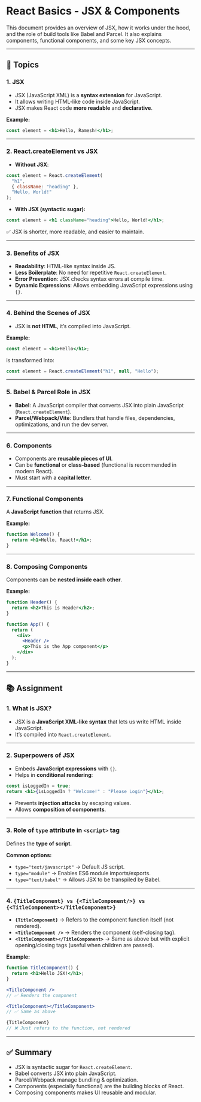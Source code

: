 # React Basics - JSX & Components

This document provides an overview of JSX, how it works under the hood, and the role of build tools like Babel and Parcel. It also explains components, functional components, and some key JSX concepts.

---

## 📌 Topics

### 1. JSX

* JSX (JavaScript XML) is a **syntax extension** for JavaScript.
* It allows writing HTML-like code inside JavaScript.
* JSX makes React code **more readable** and **declarative**.

**Example:**

```jsx
const element = <h1>Hello, Ramesh!</h1>;
```

---

### 2. React.createElement vs JSX

* **Without JSX**:

```js
const element = React.createElement(
  "h1",
  { className: "heading" },
  "Hello, World!"
);
```

* **With JSX (syntactic sugar):**

```jsx
const element = <h1 className="heading">Hello, World!</h1>;
```

✅ JSX is shorter, more readable, and easier to maintain.

---

### 3. Benefits of JSX

* **Readability**: HTML-like syntax inside JS.
* **Less Boilerplate**: No need for repetitive `React.createElement`.
* **Error Prevention**: JSX checks syntax errors at compile time.
* **Dynamic Expressions**: Allows embedding JavaScript expressions using `{}`.

---

### 4. Behind the Scenes of JSX

* JSX is **not HTML**, it’s compiled into JavaScript.

**Example:**

```jsx
const element = <h1>Hello</h1>;
```

is transformed into:

```js
const element = React.createElement("h1", null, "Hello");
```

---

### 5. Babel & Parcel Role in JSX

* **Babel**: A JavaScript compiler that converts JSX into plain JavaScript (`React.createElement`).
* **Parcel/Webpack/Vite**: Bundlers that handle files, dependencies, optimizations, and run the dev server.

---

### 6. Components

* Components are **reusable pieces of UI**.
* Can be **functional** or **class-based** (functional is recommended in modern React).
* Must start with a **capital letter**.

---

### 7. Functional Components

A **JavaScript function** that returns JSX.

**Example:**

```jsx
function Welcome() {
  return <h1>Hello, React!</h1>;
}
```

---

### 8. Composing Components

Components can be **nested inside each other**.

**Example:**

```jsx
function Header() {
  return <h2>This is Header</h2>;
}

function App() {
  return (
    <div>
      <Header />
      <p>This is the App component</p>
    </div>
  );
}
```

---

## 📚 Assignment

### 1. What is JSX?

* JSX is a **JavaScript XML-like syntax** that lets us write HTML inside JavaScript.
* It’s compiled into `React.createElement`.

---

### 2. Superpowers of JSX

* Embeds **JavaScript expressions** with `{}`.
* Helps in **conditional rendering**:

```jsx
const isLoggedIn = true;
return <h1>{isLoggedIn ? "Welcome!" : "Please Login"}</h1>;
```

* Prevents **injection attacks** by escaping values.
* Allows **composition of components**.

---

### 3. Role of `type` attribute in `<script>` tag

Defines the **type of script**.

**Common options:**

* `type="text/javascript"` → Default JS script.
* `type="module"` → Enables ES6 module imports/exports.
* `type="text/babel"` → Allows JSX to be transpiled by Babel.

---

### 4. `{TitleComponent} vs {<TitleComponent/>} vs {<TitleComponent></TitleComponent>}`

* **`{TitleComponent}`** → Refers to the component function itself (not rendered).
* **`<TitleComponent />`** → Renders the component (self-closing tag).
* **`<TitleComponent></TitleComponent>`** → Same as above but with explicit opening/closing tags (useful when children are passed).

**Example:**

```jsx
function TitleComponent() {
  return <h1>Hello JSX!</h1>;
}

<TitleComponent /> 
// ✅ Renders the component

<TitleComponent></TitleComponent> 
// ✅ Same as above

{TitleComponent} 
// ❌ Just refers to the function, not rendered
```

---

## ✅ Summary

* JSX is syntactic sugar for `React.createElement`.
* Babel converts JSX into plain JavaScript.
* Parcel/Webpack manage bundling & optimization.
* Components (especially functional) are the building blocks of React.
* Composing components makes UI reusable and modular.

